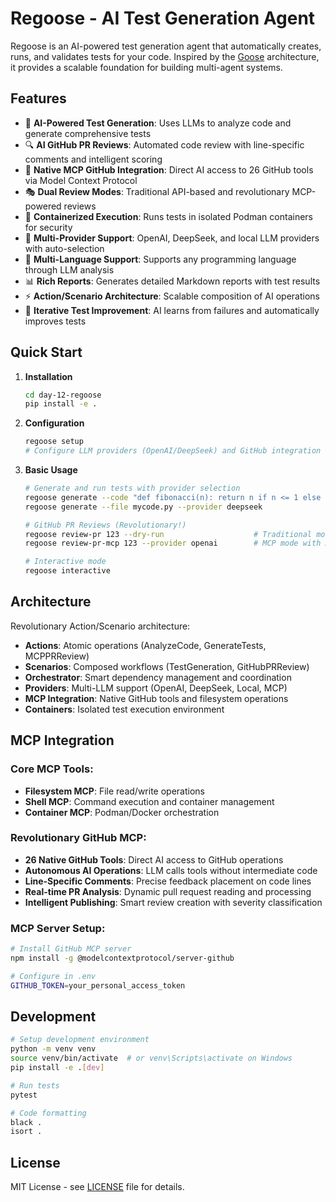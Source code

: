# Regoose - AI Test Generation Agent

Regoose is an AI-powered test generation agent that automatically creates, runs, and validates tests for your code. Inspired by the [Goose](https://github.com/block/goose) architecture, it provides a scalable foundation for building multi-agent systems.

## Features

- 🤖 **AI-Powered Test Generation**: Uses LLMs to analyze code and generate comprehensive tests
- 🔍 **AI GitHub PR Reviews**: Automated code review with line-specific comments and intelligent scoring
- 🔧 **Native MCP GitHub Integration**: Direct AI access to 26 GitHub tools via Model Context Protocol
- 🎭 **Dual Review Modes**: Traditional API-based and revolutionary MCP-powered reviews
- 🐳 **Containerized Execution**: Runs tests in isolated Podman containers for security
- 🚀 **Multi-Provider Support**: OpenAI, DeepSeek, and local LLM providers with auto-selection
- 🎯 **Multi-Language Support**: Supports any programming language through LLM analysis
- 📊 **Rich Reports**: Generates detailed Markdown reports with test results
- ⚡ **Action/Scenario Architecture**: Scalable composition of AI operations
- 🔄 **Iterative Test Improvement**: AI learns from failures and automatically improves tests

## Quick Start

1. **Installation**
   ```bash
   cd day-12-regoose
   pip install -e .
   ```

2. **Configuration**
   ```bash
   regoose setup
   # Configure LLM providers (OpenAI/DeepSeek) and GitHub integration
   ```

3. **Basic Usage**
   ```bash
   # Generate and run tests with provider selection
   regoose generate --code "def fibonacci(n): return n if n <= 1 else fibonacci(n-1) + fibonacci(n-2)" --provider openai
   regoose generate --file mycode.py --provider deepseek
   
   # GitHub PR Reviews (Revolutionary!)
   regoose review-pr 123 --dry-run                    # Traditional mode
   regoose review-pr-mcp 123 --provider openai        # MCP mode with AI autonomy
   
   # Interactive mode
   regoose interactive
   ```

## Architecture

Revolutionary Action/Scenario architecture:
- **Actions**: Atomic operations (AnalyzeCode, GenerateTests, MCPPRReview)
- **Scenarios**: Composed workflows (TestGeneration, GitHubPRReview)  
- **Orchestrator**: Smart dependency management and coordination
- **Providers**: Multi-LLM support (OpenAI, DeepSeek, Local, MCP)
- **MCP Integration**: Native GitHub tools and filesystem operations
- **Containers**: Isolated test execution environment

## MCP Integration

### Core MCP Tools:
- **Filesystem MCP**: File read/write operations
- **Shell MCP**: Command execution and container management
- **Container MCP**: Podman/Docker orchestration

### Revolutionary GitHub MCP:
- **26 Native GitHub Tools**: Direct AI access to GitHub operations
- **Autonomous AI Operations**: LLM calls tools without intermediate code
- **Line-Specific Comments**: Precise feedback placement on code lines
- **Real-time PR Analysis**: Dynamic pull request reading and processing
- **Intelligent Publishing**: Smart review creation with severity classification

### MCP Server Setup:
```bash
# Install GitHub MCP server
npm install -g @modelcontextprotocol/server-github

# Configure in .env
GITHUB_TOKEN=your_personal_access_token
```

## Development

```bash
# Setup development environment
python -m venv venv
source venv/bin/activate  # or venv\Scripts\activate on Windows
pip install -e .[dev]

# Run tests
pytest

# Code formatting
black .
isort .
```

## License

MIT License - see [LICENSE](LICENSE) file for details.
